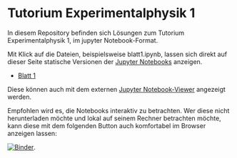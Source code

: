 # Tutorium Experimentalphysik 1

In diesem Repository befinden sich Lösungen zum Tutorium Experimentalphysik 1, im jupyter Notebook-Format.

Mit Klick auf die Dateien, beispielsweise blatt1.ipynb, lassen sich direkt auf dieser Seite statische Versionen der [Jupyter Notebooks](http://jupyter.org) anzeigen.

* [Blatt 1](https://github.com/philippgadow/tutorium_experimentalphysik1/blob/master/blatt1.ipynb)

Diese können auch mit dem externen [Jupyter Notebook-Viewer](http://nbviewer.jupyter.org) angezeigt werden.

Empfohlen wird es, die Notebooks interaktiv zu betrachten. Wer diese nicht herunterladen möchte und lokal auf seinem Rechner betrachten möchte, kann diese mit dem folgenden Button auch komfortabel im Browser anzeigen lassen:

[![Binder](http://mybinder.org/badge.svg)](http://mybinder.org:/repo/philippgadow/tutorium_experimentalphysik1).